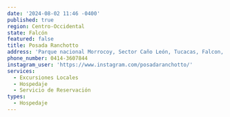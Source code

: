 ```yaml
---
date: '2024-08-02 11:46 -0400'
published: true
region: Centro-Occidental
state: Falcón
featured: false
title: Posada Ranchotto
address: 'Parque nacional Morrocoy, Sector Caño León, Tucacas, Falcon, Venezuela'
phone_number: 0414-3607844
instagram_user: 'https://www.instagram.com/posadaranchotto/'
services:
  - Excursiones Locales
  - Hospedaje
  - Servicio de Reservación
types:
  - Hospedaje
---
```


